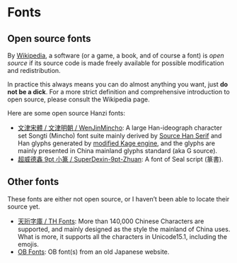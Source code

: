 # Fonts

## Open source fonts
By [Wikipedia](https://en.wikipedia.org/wiki/Open_source), a software (or a game, a book, and of course a font) is _open source_ if its source code is made freely available for possible modification and redistribution.

In practice this always means you can do almost anything you want, just **do not be a dick**. For a more strict definition and comprehensive introduction to open source, please consult the Wikipedia page.

Here are some open source Hanzi fonts:

- [文津宋體 / 文津明朝 / WenJinMincho](https://github.com/takushun-wu/WenJinMincho): A large Han-ideograph character set Songti (Mincho) font suite mainly derived by [Source Han Serif](https://github.com/adobe-fonts/source-han-serif) and Han glyphs generated by [modified Kage engine](https://github.com/ge9/kage-engine-2/), and the glyphs are mainly presented in China mainland glyphs standard (aka G source).
- [超威德鑫 9pt 小篆 / SuperDexin-9pt-Zhuan](https://github.com/SuperDexin/9pt-Zhuan): A font of Seal script (篆書).

## Other fonts
These fonts are either not open source, or I haven’t been able to locate their source yet.

- [天珩字庫 / TH Fonts](http://cheonhyeong.com/English/download.html): More than 140,000 Chinese Characters are supported, and mainly designed as the style the mainland of China uses. What is more, it supports all the characters in Unicode15.1, including the emojis.
- [OB Fonts](https://disk.yandex.ru/d/3yXCbPy02ON8Tg): OB font(s) from an old Japanese website.
